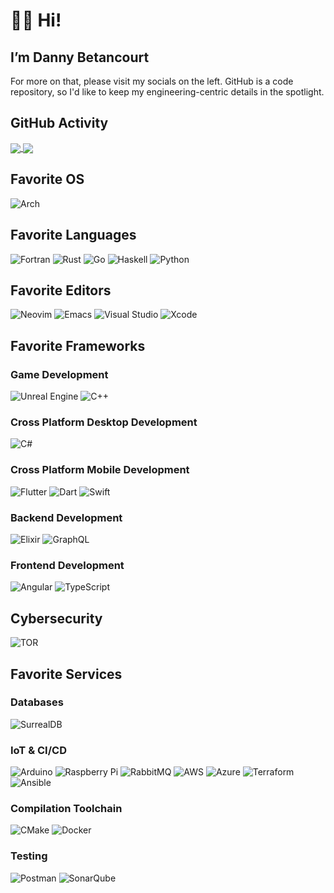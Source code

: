 # 👋🏻 Hi!

## I’m Danny Betancourt

For more on that, please visit my socials on the left. GitHub is a code repository, so I'd like to keep my engineering-centric details in the spotlight.

## GitHub Activity

<a href="">
  <img align="center" src="https://vercel-arkenvs-projects.vercel.app/api?username=ArkenV&count_private=true&theme=ayu-mirage&show=reviews,discussions_started,discussions_answered,prs_merged,prs_merged_percentage&show_icons=true" />
</a>
<a href="">
  <img align="center" src="https://vercel-arkenvs-projects.vercel.app/api/top-langs/?username=ArkenV&count_private=true&theme=ayu-mirage&layout=compact&langs_count=20&hide=java,html,clojure,tcl,css,javascript" />
</a>

## Favorite OS

![Arch](https://img.shields.io/badge/Arch%20Linux-1793D1?logo=arch-linux&logoColor=fff&style=for-the-badge)

## Favorite Languages

![Fortran](https://img.shields.io/badge/Fortran-%23734F96.svg?style=for-the-badge&logo=fortran&logoColor=white)
![Rust](https://img.shields.io/badge/rust-%23000000.svg?style=for-the-badge&logo=rust&logoColor=white)
![Go](https://img.shields.io/badge/go-%2300ADD8.svg?style=for-the-badge&logo=go&logoColor=white)
![Haskell](https://img.shields.io/badge/Haskell-5e5086?style=for-the-badge&logo=haskell&logoColor=white)
![Python](https://img.shields.io/badge/python-3670A0?style=for-the-badge&logo=python&logoColor=ffdd54)

## Favorite Editors

![Neovim](https://img.shields.io/badge/NeoVim-%2357A143.svg?&style=for-the-badge&logo=neovim&logoColor=white)
![Emacs](https://img.shields.io/badge/Emacs-%237F5AB6.svg?&style=for-the-badge&logo=gnu-emacs&logoColor=white)
![Visual Studio](https://img.shields.io/badge/Visual%20Studio-5C2D91.svg?style=for-the-badge&logo=visual-studio&logoColor=white)
![Xcode](https://img.shields.io/badge/Xcode-007ACC?style=for-the-badge&logo=Xcode&logoColor=white)

## Favorite Frameworks

### Game Development

![Unreal Engine](https://img.shields.io/badge/unrealengine-%23313131.svg?style=for-the-badge&logo=unrealengine&logoColor=white)
![C++](https://img.shields.io/badge/c++-%2300599C.svg?style=for-the-badge&logo=c%2B%2B&logoColor=white)

### Cross Platform Desktop Development

![C#](https://img.shields.io/badge/c%23-%23239120.svg?style=for-the-badge&logo=csharp&logoColor=white)

### Cross Platform Mobile Development

![Flutter](https://img.shields.io/badge/Flutter-%2302569B.svg?style=for-the-badge&logo=Flutter&logoColor=white)
![Dart](https://img.shields.io/badge/dart-%230175C2.svg?style=for-the-badge&logo=dart&logoColor=white)
![Swift](https://img.shields.io/badge/swift-F54A2A?style=for-the-badge&logo=swift&logoColor=white)

### Backend Development

![Elixir](https://img.shields.io/badge/elixir-%234B275F.svg?style=for-the-badge&logo=elixir&logoColor=white)
![GraphQL](https://img.shields.io/badge/-GraphQL-E10098?style=for-the-badge&logo=graphql&logoColor=white)

### Frontend Development

![Angular](https://img.shields.io/badge/angular-%23DD0031.svg?style=for-the-badge&logo=angular&logoColor=white)
![TypeScript](https://img.shields.io/badge/typescript-%23007ACC.svg?style=for-the-badge&logo=typescript&logoColor=white)

## Cybersecurity

![TOR](https://img.shields.io/badge/tor-%237E4798.svg?style=for-the-badge&logo=tor-project&logoColor=white)

## Favorite Services

### Databases

![SurrealDB](https://img.shields.io/badge/SurrealDB-FF00A0?style=for-the-badge&logo=surrealdb&logoColor=white)

### IoT & CI/CD

![Arduino](https://img.shields.io/badge/-Arduino-00979D?style=for-the-badge&logo=Arduino&logoColor=white)
![Raspberry Pi](https://img.shields.io/badge/-RaspberryPi-C51A4A?style=for-the-badge&logo=Raspberry-Pi)
![RabbitMQ](https://img.shields.io/badge/Rabbitmq-FF6600?style=for-the-badge&logo=rabbitmq&logoColor=white)
![AWS](https://img.shields.io/badge/AWS-%23FF9900.svg?style=for-the-badge&logo=amazon-aws&logoColor=white)
![Azure](https://img.shields.io/badge/azure-%230072C6.svg?style=for-the-badge&logo=microsoftazure&logoColor=white)
![Terraform](https://img.shields.io/badge/terraform-%235835CC.svg?style=for-the-badge&logo=terraform&logoColor=white)
![Ansible](https://img.shields.io/badge/ansible-%231A1918.svg?style=for-the-badge&logo=ansible&logoColor=white)

### Compilation Toolchain

![CMake](https://img.shields.io/badge/CMake-%23008FBA.svg?style=for-the-badge&logo=cmake&logoColor=white)
![Docker](https://img.shields.io/badge/docker-%230db7ed.svg?style=for-the-badge&logo=docker&logoColor=white)

### Testing

![Postman](https://img.shields.io/badge/Postman-FF6C37?style=for-the-badge&logo=postman&logoColor=white)
![SonarQube](https://img.shields.io/badge/SonarQube-black?style=for-the-badge&logo=sonarqube&logoColor=4E9BCD)
